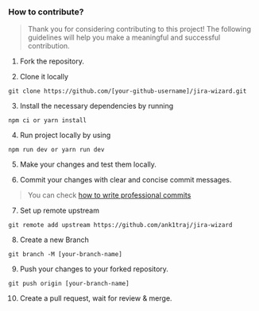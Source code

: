 ### How to contribute?

> Thank you for considering contributing to this project! The following guidelines will help you make a meaningful and successful contribution.

1. Fork the repository.

2. Clone it locally

```
git clone https://github.com/[your-github-username]/jira-wizard.git
```

3. Install the necessary dependencies by running

```
npm ci or yarn install
```

4. Run project locally by using

```
npm run dev or yarn run dev
```

5. Make your changes and test them locally.
   
7. Commit your changes with clear and concise commit messages.

> You can check [how to write professional commits](https://gitopener.vercel.app/guides/general-terminology/How-to-write-professional-commits)

7. Set up remote upstream

```
git remote add upstream https://github.com/ank1traj/jira-wizard
```

8. Create a new Branch

```
git branch -M [your-branch-name]
```

9. Push your changes to your forked repository.

```
git push origin [your-branch-name]
```

10. Create a pull request, wait for review & merge.
